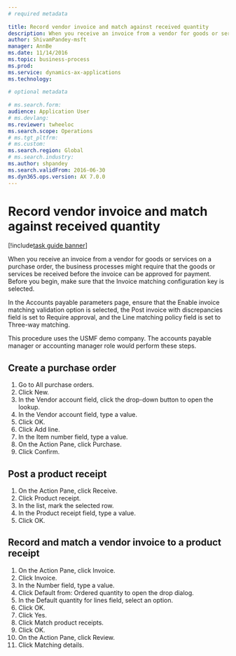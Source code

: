 ```yaml
--- 
# required metadata 
 
title: Record vendor invoice and match against received quantity
description: When you receive an invoice from a vendor for goods or services on a purchase order, the business processes might require that the goods or services be received before the invoice can be approved for payment. 
author: ShivamPandey-msft
manager: AnnBe 
ms.date: 11/14/2016
ms.topic: business-process 
ms.prod:  
ms.service: dynamics-ax-applications 
ms.technology:  
 
# optional metadata 
 
# ms.search.form:   
audience: Application User 
# ms.devlang:  
ms.reviewer: twheeloc
ms.search.scope: Operations 
# ms.tgt_pltfrm:  
# ms.custom:  
ms.search.region: Global
# ms.search.industry: 
ms.author: shpandey
ms.search.validFrom: 2016-06-30 
ms.dyn365.ops.version: AX 7.0.0 
---
```

# Record vendor invoice and match against received quantity

[!include[task guide banner](../../includes/task-guide-banner.md)]

When you receive an invoice from a vendor for goods or services on a purchase order, the business processes might require that the goods or services be received before the invoice can be approved for payment. Before you begin, make sure that the Invoice matching configuration key is selected. 

In the Accounts payable parameters page, ensure that the Enable invoice matching validation option is selected, the Post invoice with discrepancies field is set to Require approval, and the Line matching policy field is set to Three-way matching.

This procedure uses the USMF demo company. The accounts payable manager or accounting manager role would perform these steps.


## Create a purchase order
1. Go to All purchase orders.
2. Click New.
3. In the Vendor account field, click the drop-down button to open the lookup.
4. In the Vendor account field, type a value.
5. Click OK.
6. Click Add line.
7. In the Item number field, type a value.
8. On the Action Pane, click Purchase.
9. Click Confirm.

## Post a product receipt
1. On the Action Pane, click Receive.
2. Click Product receipt.
3. In the list, mark the selected row.
4. In the Product receipt field, type a value.
5. Click OK.

## Record and match a vendor invoice to a product receipt
1. On the Action Pane, click Invoice.
2. Click Invoice.
3. In the Number field, type a value.
4. Click Default from: Ordered quantity to open the drop dialog.
5. In the Default quantity for lines field, select an option.
6. Click OK.
7. Click Yes.
8. Click Match product receipts.
9. Click OK.
10. On the Action Pane, click Review.
11. Click Matching details.

